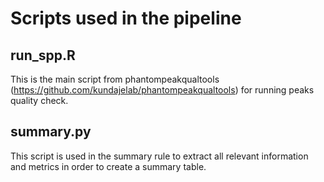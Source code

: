 # Scripts used in the pipeline

## run_spp.R

This is the main script from phantompeakqualtools (https://github.com/kundajelab/phantompeakqualtools) for running peaks quality check.

## summary.py

This script is used in the summary rule to extract all relevant information and metrics in order to create a summary table.